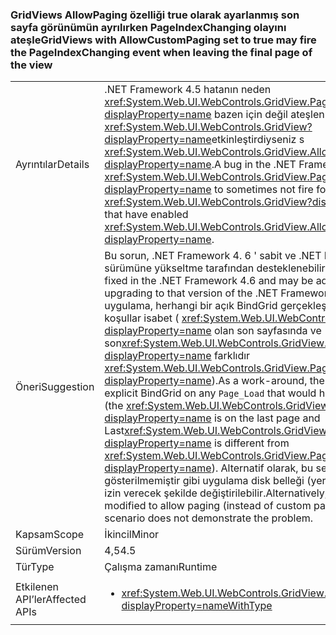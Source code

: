 ### <a name="gridviews-with-allowcustompaging-set-to-true-may-fire-the-pageindexchanging-event-when-leaving-the-final-page-of-the-view"></a><span data-ttu-id="609da-101">GridViews AllowPaging özelliği true olarak ayarlanmış son sayfa görünümün ayrılırken PageIndexChanging olayını ateşle</span><span class="sxs-lookup"><span data-stu-id="609da-101">GridViews with AllowCustomPaging set to true may fire the PageIndexChanging event when leaving the final page of the view</span></span>

|   |   |
|---|---|
|<span data-ttu-id="609da-102">Ayrıntılar</span><span class="sxs-lookup"><span data-stu-id="609da-102">Details</span></span>|<span data-ttu-id="609da-103">.NET Framework 4.5 hatanın neden <xref:System.Web.UI.WebControls.GridView.PageIndexChanging?displayProperty=name> bazen için değil ateşlenmesine <xref:System.Web.UI.WebControls.GridView?displayProperty=name>etkinleştirdiyseniz s <xref:System.Web.UI.WebControls.GridView.AllowCustomPaging?displayProperty=name>.</span><span class="sxs-lookup"><span data-stu-id="609da-103">A bug in the .NET Framework 4.5 causes <xref:System.Web.UI.WebControls.GridView.PageIndexChanging?displayProperty=name> to sometimes not fire for <xref:System.Web.UI.WebControls.GridView?displayProperty=name>s that have enabled <xref:System.Web.UI.WebControls.GridView.AllowCustomPaging?displayProperty=name>.</span></span>|
|<span data-ttu-id="609da-104">Öneri</span><span class="sxs-lookup"><span data-stu-id="609da-104">Suggestion</span></span>|<span data-ttu-id="609da-105">Bu sorun, .NET Framework 4. 6 ' sabit ve .NET Framework'ün bu sürümüne yükseltme tarafından desteklenebilir.</span><span class="sxs-lookup"><span data-stu-id="609da-105">This issue has been fixed in the .NET Framework 4.6 and may be addressed by upgrading to that version of the .NET Framework.</span></span> <span data-ttu-id="609da-106">Geçici çözüm, uygulama, herhangi bir açık BindGrid gerçekleştirebilir <code>Page_Load</code> Bu koşullar isabet ( <xref:System.Web.UI.WebControls.GridView?displayProperty=name> olan son sayfasında ve son<xref:System.Web.UI.WebControls.GridView.PageSize?displayProperty=name> farklıdır <xref:System.Web.UI.WebControls.GridView.PageSize?displayProperty=name>).</span><span class="sxs-lookup"><span data-stu-id="609da-106">As a work-around, the app can do an explicit BindGrid on any <code>Page_Load</code> that would hit these conditions (the <xref:System.Web.UI.WebControls.GridView?displayProperty=name> is on the last page and Last<xref:System.Web.UI.WebControls.GridView.PageSize?displayProperty=name> is different from <xref:System.Web.UI.WebControls.GridView.PageSize?displayProperty=name>).</span></span> <span data-ttu-id="609da-107">Alternatif olarak, bu senaryo, sorun gösterilmemiştir gibi uygulama disk belleği (yerine özel sayfalamayı) izin verecek şekilde değiştirilebilir.</span><span class="sxs-lookup"><span data-stu-id="609da-107">Alternatively, the app can be modified to allow paging (instead of custom paging), as that scenario does not demonstrate the problem.</span></span>|
|<span data-ttu-id="609da-108">Kapsam</span><span class="sxs-lookup"><span data-stu-id="609da-108">Scope</span></span>|<span data-ttu-id="609da-109">İkincil</span><span class="sxs-lookup"><span data-stu-id="609da-109">Minor</span></span>|
|<span data-ttu-id="609da-110">Sürüm</span><span class="sxs-lookup"><span data-stu-id="609da-110">Version</span></span>|<span data-ttu-id="609da-111">4,5</span><span class="sxs-lookup"><span data-stu-id="609da-111">4.5</span></span>|
|<span data-ttu-id="609da-112">Tür</span><span class="sxs-lookup"><span data-stu-id="609da-112">Type</span></span>|<span data-ttu-id="609da-113">Çalışma zamanı</span><span class="sxs-lookup"><span data-stu-id="609da-113">Runtime</span></span>|
|<span data-ttu-id="609da-114">Etkilenen API’ler</span><span class="sxs-lookup"><span data-stu-id="609da-114">Affected APIs</span></span>|<ul><li><xref:System.Web.UI.WebControls.GridView.AllowCustomPaging?displayProperty=nameWithType></li></ul>|

